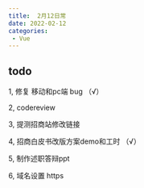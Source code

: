 ```yaml
---
title:  2月12日常
date: 2022-02-12
categories: 
 - Vue
---
```


## todo

1, 修复 移动和pc端 bug （√）

2, codereview 

3, 提测招商站修改链接 

4, 招商白皮书改版方案demo和工时 （√）

5, 制作述职答辩ppt 

6, 域名设置 https



